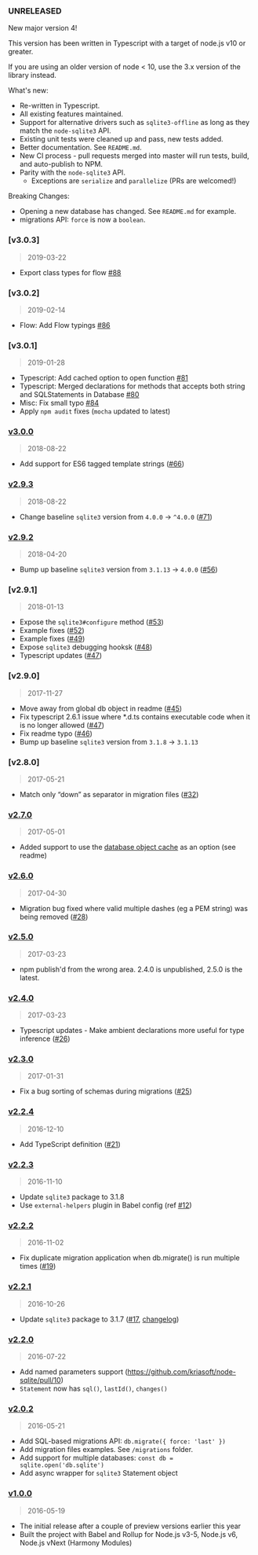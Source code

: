 ### UNRELEASED

New major version 4!

This version has been written in Typescript with a target of node.js v10 or greater.

If you are using an older version of node < 10, use the 3.x version of the library instead.

What's new:

- Re-written in Typescript.
- All existing features maintained.
- Support for alternative drivers such as `sqlite3-offline` as long as they match the `node-sqlite3`
API.
- Existing unit tests were cleaned up and pass, new tests added.
- Better documentation. See `README.md`.
- New CI process - pull requests merged into master will run tests, build, and auto-publish to NPM.
- Parity with the `node-sqlite3` API.
  * Exceptions are `serialize` and `parallelize` (PRs are welcomed!)

Breaking Changes:

- Opening a new database has changed. See `README.md` for example.
- migrations API: `force` is now a `boolean`.

### [v3.0.3]
> 2019-03-22

- Export class types for flow [#88](https://github.com/kriasoft/node-sqlite/pull/88)

### [v3.0.2]
> 2019-02-14

- Flow: Add Flow typings [#86](https://github.com/kriasoft/node-sqlite/pull/86)

### [v3.0.1]
> 2019-01-28

- Typescript: Add cached option to open function [#81](https://github.com/kriasoft/node-sqlite/pull/81)
- Typescript: Merged declarations for methods that accepts both string and SQLStatements in Database [#80](https://github.com/kriasoft/node-sqlite/pull/80)
- Misc: Fix small typo [#84](https://github.com/kriasoft/node-sqlite/pull/84)
- Apply `npm audit` fixes (`mocha` updated to latest)

### [v3.0.0]
> 2018-08-22

- Add support for ES6 tagged template strings ([#66](https://github.com/kriasoft/node-sqlite/pull/66))

### [v2.9.3]
> 2018-08-22

- Change baseline `sqlite3` version from `4.0.0` -> `^4.0.0` ([#71](https://github.com/kriasoft/node-sqlite/pull/71))

### [v2.9.2]
> 2018-04-20

- Bump up baseline `sqlite3` version from `3.1.13` -> `4.0.0` ([#56](https://github.com/kriasoft/node-sqlite/pull/56))

### [v2.9.1]
> 2018-01-13

- Expose the `sqlite3#configure` method ([#53](https://github.com/kriasoft/node-sqlite/pull/53))
- Example fixes ([#52](https://github.com/kriasoft/node-sqlite/pull/52))
- Example fixes ([#49](https://github.com/kriasoft/node-sqlite/pull/49))
- Expose `sqlite3` debugging hooksk ([#48](https://github.com/kriasoft/node-sqlite/pull/48))
- Typescript updates ([#47](https://github.com/kriasoft/node-sqlite/pull/47))

### [v2.9.0]
> 2017-11-27

- Move away from global db object in readme ([#45](https://github.com/kriasoft/node-sqlite/pull/45))
- Fix typescript 2.6.1 issue where *.d.ts contains executable code when it is no longer allowed ([#47](https://github.com/kriasoft/node-sqlite/pull/47))
- Fix readme typo ([#46](https://github.com/kriasoft/node-sqlite/pull/49))
- Bump up baseline `sqlite3` version from `3.1.8` -> `3.1.13`

### [v2.8.0]
> 2017-05-21

- Match only “down” as separator in migration files ([#32](https://github.com/kriasoft/node-sqlite/pull/32))

### [v2.7.0]
> 2017-05-01

- Added support to use the [database object cache](https://github.com/mapbox/node-sqlite3/wiki/Caching) as an option (see readme)

### [v2.6.0]
> 2017-04-30

- Migration bug fixed where valid multiple dashes (eg a PEM string) was being removed ([#28](https://github.com/kriasoft/node-sqlite/pull/28))

### [v2.5.0]
> 2017-03-23

- npm publish'd from the wrong area. 2.4.0 is unpublished, 2.5.0 is the latest.

### [v2.4.0]
> 2017-03-23

- Typescript updates - Make ambient declarations more useful for type inference ([#26](https://github.com/kriasoft/node-sqlite/pull/26))

### [v2.3.0]
> 2017-01-31

- Fix a bug sorting of schemas during migrations ([#25](https://github.com/kriasoft/node-sqlite/pull/17))

### [v2.2.4]
> 2016-12-10

- Add TypeScript definition ([#21](https://github.com/kriasoft/node-sqlite/pull/21))

### [v2.2.3]
> 2016-11-10

- Update `sqlite3` package to 3.1.8
- Use `external-helpers` plugin in Babel config (ref [#12](https://github.com/kriasoft/node-sqlite/issues/12))

### [v2.2.2]
> 2016-11-02

- Fix duplicate migration application when db.migrate() is run multiple times ([#19](https://github.com/kriasoft/node-sqlite/pull/9))

### [v2.2.1]
> 2016-10-26

- Update `sqlite3` package to 3.1.7 ([#17](https://github.com/kriasoft/node-sqlite/pull/17), [changelog](https://github.com/mapbox/node-sqlite3/blob/master/CHANGELOG.md))

### [v2.2.0]
> 2016-07-22

- Add named parameters support (https://github.com/kriasoft/node-sqlite/pull/10)
- `Statement` now has `sql()`, `lastId()`, `changes()`

### [v2.0.2]
> 2016-05-21

- Add SQL-based migrations API: `db.migrate({ force: 'last' })`
- Add migration files examples. See `/migrations` folder.
- Add support for multiple databases: `const db = sqlite.open('db.sqlite')`
- Add async wrapper for `sqlite3` Statement object

### [v1.0.0]
> 2016-05-19

- The initial release after a couple of preview versions earlier this year
- Built the project with Babel and Rollup for Node.js v3-5, Node.js v6, Node.js vNext
  (Harmony Modules)

[unreleased]: https://github.com/kriasoft/node-sqlite/compare/v3.0.0...HEAD
[v3.0.0]: https://github.com/kriasoft/node-sqlite/compare/v2.9.3...v3.0.0
[v2.9.3]: https://github.com/kriasoft/node-sqlite/compare/v2.9.2...v2.9.3
[v2.9.2]: https://github.com/kriasoft/node-sqlite/compare/v2.9.1...v2.9.2
[v2.7.0]: https://github.com/kriasoft/node-sqlite/compare/v2.6.0...v2.7.0
[v2.6.0]: https://github.com/kriasoft/node-sqlite/compare/v2.5.0...v2.6.0
[v2.5.0]: https://github.com/kriasoft/node-sqlite/compare/v2.4.0...v2.5.0
[v2.4.0]: https://github.com/kriasoft/node-sqlite/compare/v2.3.0...v2.4.0
[v2.3.0]: https://github.com/kriasoft/node-sqlite/compare/v2.2.4...v2.3.0
[v2.2.4]: https://github.com/kriasoft/node-sqlite/compare/v2.2.3...v2.2.4
[v2.2.3]: https://github.com/kriasoft/node-sqlite/compare/v2.2.2...v2.2.3
[v2.2.2]: https://github.com/kriasoft/node-sqlite/compare/v2.2.1...v2.2.2
[v2.2.1]: https://github.com/kriasoft/node-sqlite/compare/v2.2.0...v2.2.1
[v2.2.0]: https://github.com/kriasoft/node-sqlite/compare/v2.0.2...v2.2.0
[v2.0.2]: https://github.com/kriasoft/node-sqlite/compare/v1.0.0...v2.0.2
[v1.0.0]: https://github.com/kriasoft/node-sqlite/compare/45c1f7904abca55510b45415fe75dccbfc3109a1...v1.0.0
